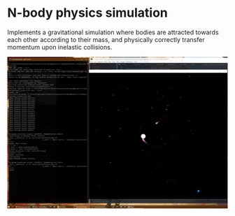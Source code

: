 # N-body physics simulation

Implements a gravitational simulation where bodies are attracted towards each other according to their mass, and physically correctly transfer momentum upon inelastic collisions. 

![Preview image](SOLVED_bug_soln_maybe.png "Preview")

